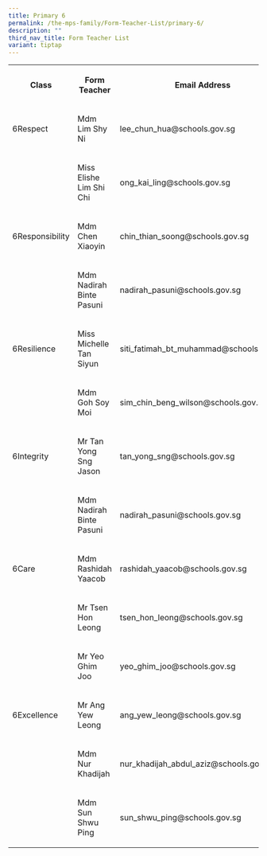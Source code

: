 ```yaml
---
title: Primary 6
permalink: /the-mps-family/Form-Teacher-List/primary-6/
description: ""
third_nav_title: Form Teacher List
variant: tiptap
---
```

<table><tbody><tr><th rowspan="1" colspan="1"><p>Class</p></th><th rowspan="1" colspan="1"><p>Form Teacher</p></th><th rowspan="1" colspan="1"><p>Email Address</p></th></tr><tr><td rowspan="1" colspan="1"><p>6Respect</p></td><td rowspan="1" colspan="1"><p>Mdm Lim Shy Ni</p></td><td rowspan="1" colspan="1"><p>lee_chun_hua@schools.gov.sg</p></td></tr><tr><td rowspan="1" colspan="1"><p></p></td><td rowspan="1" colspan="1"><p>Miss Elishe Lim Shi Chi </p></td><td rowspan="1" colspan="1"><p>ong_kai_ling@schools.gov.sg</p></td></tr><tr><td rowspan="1" colspan="1"><p>6Responsibility</p></td><td rowspan="1" colspan="1"><p>Mdm Chen Xiaoyin</p></td><td rowspan="1" colspan="1"><p>chin_thian_soong@schools.gov.sg</p></td></tr><tr><td rowspan="1" colspan="1"><p></p></td><td rowspan="1" colspan="1"><p>Mdm Nadirah Binte Pasuni</p></td><td rowspan="1" colspan="1"><p>nadirah_pasuni@schools.gov.sg</p></td></tr><tr><td rowspan="1" colspan="1"><p>6Resilience</p></td><td rowspan="1" colspan="1"><p>Miss Michelle Tan Siyun</p></td><td rowspan="1" colspan="1"><p>siti_fatimah_bt_muhammad@schools.gov.sg</p></td></tr><tr><td rowspan="1" colspan="1"><p></p></td><td rowspan="1" colspan="1"><p>Mdm Goh Soy Moi</p></td><td rowspan="1" colspan="1"><p>sim_chin_beng_wilson@schools.gov.sg</p></td></tr><tr><td rowspan="1" colspan="1"><p>6Integrity</p></td><td rowspan="1" colspan="1"><p>Mr Tan Yong Sng Jason</p></td><td rowspan="1" colspan="1"><p>tan_yong_sng@schools.gov.sg</p></td></tr><tr><td rowspan="1" colspan="1"><p></p></td><td rowspan="1" colspan="1"><p>Mdm Nadirah Binte Pasuni</p></td><td rowspan="1" colspan="1"><p>nadirah_pasuni@schools.gov.sg</p></td></tr><tr><td rowspan="1" colspan="1"><p>6Care</p></td><td rowspan="1" colspan="1"><p>Mdm Rashidah Yaacob</p></td><td rowspan="1" colspan="1"><p>rashidah_yaacob@schools.gov.sg</p></td></tr><tr><td rowspan="1" colspan="1"><p></p></td><td rowspan="1" colspan="1"><p>Mr Tsen Hon Leong</p></td><td rowspan="1" colspan="1"><p>tsen_hon_leong@schools.gov.sg</p></td></tr><tr><td rowspan="1" colspan="1"><p></p></td><td rowspan="1" colspan="1"><p>Mr Yeo Ghim Joo</p></td><td rowspan="1" colspan="1"><p>yeo_ghim_joo@schools.gov.sg</p></td></tr><tr><td rowspan="1" colspan="1"><p>6Excellence</p></td><td rowspan="1" colspan="1"><p>Mr Ang Yew Leong</p></td><td rowspan="1" colspan="1"><p>ang_yew_leong@schools.gov.sg</p></td></tr><tr><td rowspan="1" colspan="1"><p></p></td><td rowspan="1" colspan="1"><p>Mdm Nur Khadijah</p></td><td rowspan="1" colspan="1"><p>nur_khadijah_abdul_aziz@schools.gov.sg</p></td></tr><tr><td rowspan="1" colspan="1"><p></p></td><td rowspan="1" colspan="1"><p>Mdm Sun Shwu Ping</p></td><td rowspan="1" colspan="1"><p>sun_shwu_ping@schools.gov.sg</p></td></tr></tbody></table><p></p>